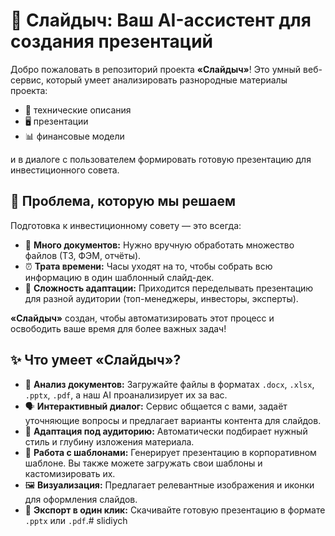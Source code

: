 # 🤖 Слайдыч: Ваш AI-ассистент для создания презентаций

Добро пожаловать в репозиторий проекта **«Слайдыч»**! Это умный веб-сервис, который
 умеет анализировать разнородные материалы проекта: 
 
 * 📃 технические описания
 * 🖥️ презентации
 * 📊 финансовые модели
 
 и в диалоге с пользователем формировать
 готовую презентацию для инвестиционного совета.

## 🎯 Проблема, которую мы решаем

Подготовка к инвестиционному совету — это всегда:
*   📃 **Много документов:** Нужно вручную обработать множество файлов (ТЗ, ФЭМ, отчёты).
*   ⏰ **Трата времени:** Часы уходят на то, чтобы собрать всю информацию в один шаблонный слайд-дек.
*   🤯 **Сложность адаптации:** Приходится переделывать презентацию для разной аудитории (топ-менеджеры, инвесторы, эксперты).

**«Слайдыч»** создан, чтобы автоматизировать этот процесс и освободить ваше время для более важных задач!

## ✨ Что умеет «Слайдыч»?

*   📄 **Анализ документов:** Загружайте файлы в форматах `.docx`, `.xlsx`, `.pptx`, `.pdf`, а наш AI проанализирует их за вас.
*   🗣️ **Интерактивный диалог:** Сервис общается с вами, задаёт уточняющие вопросы и предлагает варианты контента для слайдов.
*   👔 **Адаптация под аудиторию:** Автоматически подбирает нужный стиль и глубину изложения материала.
*   🎨 **Работа с шаблонами:** Генерирует презентацию в корпоративном шаблоне. Вы также можете загружать свои шаблоны и кастомизировать их.
*   🖼️ **Визуализация:** Предлагает релевантные изображения и иконки для оформления слайдов.
*   💾 **Экспорт в один клик:** Скачивайте готовую презентацию в формате `.pptx` или `.pdf`.# slidiych
